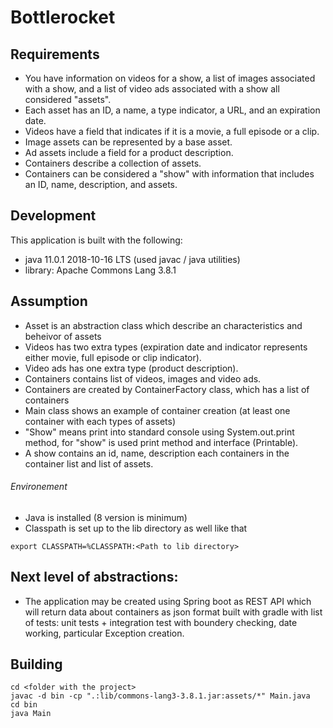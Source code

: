 # Bottlerocket

## Requirements
- You have information on videos for a show, a list of images associated with a show, and a list of video ads associated with a show all considered "assets".
- Each asset has an ID, a name, a type indicator, a URL, and an expiration date.
- Videos have a field that indicates if it is a movie, a full episode or a clip.
- Image assets can be represented by a base asset.
- Ad assets include a field for a product description.
- Containers describe a collection of assets.
- Containers can be considered a "show" with information that includes an ID, name, description, and assets.

## Development

This application is built with the following:
- java 11.0.1 2018-10-16 LTS (used javac / java utilities)
- library: Apache Commons Lang 3.8.1

## Assumption

- Asset is an abstraction class which describe an characteristics and beheivor of assets
- Videos has two extra types (expiration date and indicator represents either movie, full episode or clip indicator).
- Video ads has one extra type (product description).
- Containers contains list of videos, images and video ads.
- Containers are created by ContainerFactory class, which has a list of containers
- Main class shows an example of container creation (at least one container with each types of assets)
- "Show" means print into standard console using System.out.print method, for "show" is used print method and interface (Printable).
- A show contains an id, name, description each containers in the container list and list of assets.

###### Environement
- Java is installed (8 version is minimum)
- Classpath is set up to the lib directory as well like that 
```
export CLASSPATH=%CLASSPATH:<Path to lib directory>
```

## Next level of abstractions:

- The application may be created using Spring boot as REST API which will return data about containers as json format built with gradle with list of tests: unit tests + integration test with boundery checking, date working, particular Exception creation.

## Building
```
cd <folder with the project>
javac -d bin -cp ".:lib/commons-lang3-3.8.1.jar:assets/*" Main.java
cd bin
java Main
```
